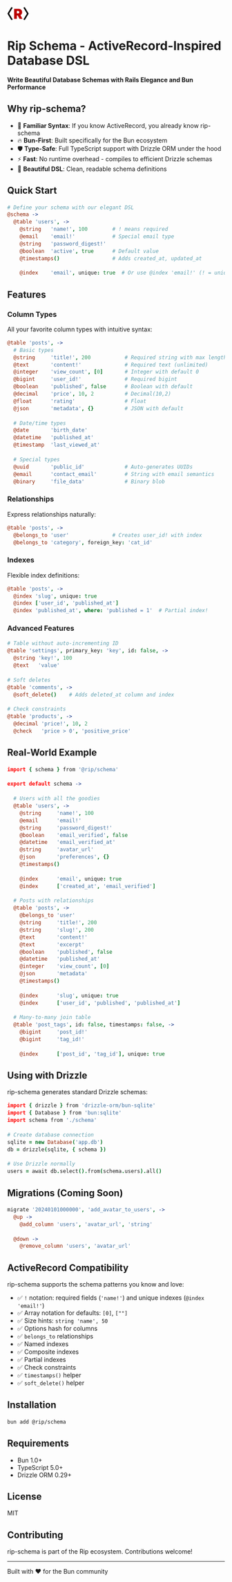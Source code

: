 <img src="/assets/rip-icon-512wa.png" style="width:50px" /> <br>

# Rip Schema - ActiveRecord-Inspired Database DSL

**Write Beautiful Database Schemas with Rails Elegance and Bun Performance**

## Why rip-schema?

- 🎯 **Familiar Syntax**: If you know ActiveRecord, you already know rip-schema
- 🔥 **Bun-First**: Built specifically for the Bun ecosystem
- 🛡️ **Type-Safe**: Full TypeScript support with Drizzle ORM under the hood
- ⚡ **Fast**: No runtime overhead - compiles to efficient Drizzle schemas
- 🎨 **Beautiful DSL**: Clean, readable schema definitions

## Quick Start

```coffeescript
# Define your schema with our elegant DSL
@schema ->
  @table 'users', ->
    @string   'name!', 100        # ! means required
    @email    'email!'            # Special email type
    @string   'password_digest!'
    @boolean  'active', true      # Default value
    @timestamps()                 # Adds created_at, updated_at

    @index    'email', unique: true  # Or use @index 'email!' (! = unique)
```

## Features

### Column Types

All your favorite column types with intuitive syntax:

```coffeescript
@table 'posts', ->
  # Basic types
  @string     'title!', 200           # Required string with max length
  @text       'content!'              # Required text (unlimited)
  @integer    'view_count', [0]       # Integer with default 0
  @bigint     'user_id!'              # Required bigint
  @boolean    'published', false      # Boolean with default
  @decimal    'price', 10, 2          # Decimal(10,2)
  @float      'rating'                # Float
  @json       'metadata', {}          # JSON with default

  # Date/time types
  @date       'birth_date'
  @datetime   'published_at'
  @timestamp  'last_viewed_at'

  # Special types
  @uuid       'public_id'             # Auto-generates UUIDs
  @email      'contact_email'         # String with email semantics
  @binary     'file_data'             # Binary blob
```

### Relationships

Express relationships naturally:

```coffeescript
@table 'posts', ->
  @belongs_to 'user'              # Creates user_id! with index
  @belongs_to 'category', foreign_key: 'cat_id'
```

### Indexes

Flexible index definitions:

```coffeescript
@table 'posts', ->
  @index 'slug', unique: true
  @index ['user_id', 'published_at']
  @index 'published_at', where: 'published = 1'  # Partial index!
```

### Advanced Features

```coffeescript
# Table without auto-incrementing ID
@table 'settings', primary_key: 'key', id: false, ->
  @string 'key!', 100
  @text   'value'

# Soft deletes
@table 'comments', ->
  @soft_delete()    # Adds deleted_at column and index

# Check constraints
@table 'products', ->
  @decimal 'price!', 10, 2
  @check   'price > 0', 'positive_price'
```

## Real-World Example

```coffeescript
import { schema } from '@rip/schema'

export default schema ->

  # Users with all the goodies
  @table 'users', ->
    @string     'name!', 100
    @email      'email!'
    @string     'password_digest!'
    @boolean    'email_verified', false
    @datetime   'email_verified_at'
    @string     'avatar_url'
    @json       'preferences', {}
    @timestamps()

    @index      'email', unique: true
    @index      ['created_at', 'email_verified']

  # Posts with relationships
  @table 'posts', ->
    @belongs_to 'user'
    @string     'title!', 200
    @string     'slug!', 200
    @text       'content!'
    @text       'excerpt'
    @boolean    'published', false
    @datetime   'published_at'
    @integer    'view_count', [0]
    @json       'metadata'
    @timestamps()

    @index      'slug', unique: true
    @index      ['user_id', 'published', 'published_at']

  # Many-to-many join table
  @table 'post_tags', id: false, timestamps: false, ->
    @bigint     'post_id!'
    @bigint     'tag_id!'

    @index      ['post_id', 'tag_id'], unique: true
```

## Using with Drizzle

rip-schema generates standard Drizzle schemas:

```coffeescript
import { drizzle } from 'drizzle-orm/bun-sqlite'
import { Database } from 'bun:sqlite'
import schema from './schema'

# Create database connection
sqlite = new Database('app.db')
db = drizzle(sqlite, { schema })

# Use Drizzle normally
users = await db.select().from(schema.users).all()
```

## Migrations (Coming Soon)

```coffeescript
migrate '20240101000000', 'add_avatar_to_users', ->
  @up ->
    @add_column 'users', 'avatar_url', 'string'

  @down ->
    @remove_column 'users', 'avatar_url'
```

## ActiveRecord Compatibility

rip-schema supports the schema patterns you know and love:

- ✅ `!` notation: required fields (`'name!'`) and unique indexes (`@index 'email!'`)
- ✅ Array notation for defaults: `[0]`, `[""]`
- ✅ Size hints: `string 'name', 50`
- ✅ Options hash for columns
- ✅ `belongs_to` relationships
- ✅ Named indexes
- ✅ Composite indexes
- ✅ Partial indexes
- ✅ Check constraints
- ✅ `timestamps()` helper
- ✅ `soft_delete()` helper

## Installation

```bash
bun add @rip/schema
```

## Requirements

- Bun 1.0+
- TypeScript 5.0+
- Drizzle ORM 0.29+

## License

MIT

## Contributing

rip-schema is part of the Rip ecosystem. Contributions welcome!

---

Built with ❤️ for the Bun community